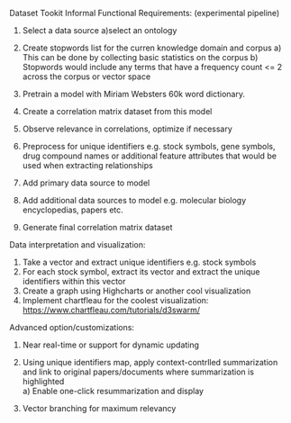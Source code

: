 Dataset Tookit Informal Functional Requirements:
(experimental pipeline)

1. Select a data source
    a)select an ontology

2. Create stopwords list for the curren knowledge domain and corpus
    a) This can be done by collecting basic statistics on the corpus
    b) Stopwords would include any terms that have a frequency count <= 2 across the corpus or vector space

3. Pretrain a model with Miriam Websters 60k word dictionary. 

4. Create a correlation matrix dataset from this model

5. Observe relevance in correlations, optimize if necessary 

6. Preprocess for unique identifiers e.g. stock symbols, gene symbols, drug compound names or additional feature attributes that would be used when extracting relationships           

7. Add primary data source to model

8. Add additional data sources to model e.g. molecular biology encyclopedias, papers etc.

9. Generate final correlation matrix dataset

Data interpretation and visualization:

1. Take a vector and extract unique identifiers e.g. stock symbols
2. For each stock symbol, extract its vector and extract the unique identifiers within this vector
3. Create a graph using Highcharts or another cool visualization
4. Implement chartfleau for the coolest visualization: https://www.chartfleau.com/tutorials/d3swarm/

Advanced option/customizations: 

1. Near real-time or support for dynamic updating

2. Using unique identifiers map, apply context-contrlled summarization and link to original papers/documents where summarization is highlighted  
    a) Enable one-click resummarization and display

3. Vector branching for maximum relevancy